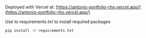 Deployed with Vercel at: [https://antonio-portfolio-rho.vercel.app/](https://antonio-portfolio-rho.vercel.app/)

Use to requirements.txt to install required packages
```
pip install -r requirements.txt
```
